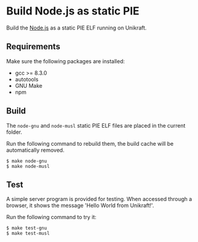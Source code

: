 # Build Node.js as static PIE

Build the [Node.js](https://nodejs.org/) as a static PIE ELF running on Unikraft.

## Requirements

Make sure the following packages are installed:
* gcc >= 8.3.0
* autotools
* GNU Make
* npm

## Build

The `node-gnu` and `node-musl` static PIE ELF files are placed in the current folder.

Run the following command to rebuild them, the build cache will be automatically removed.

```console
$ make node-gnu
$ make node-musl
```

## Test

A simple server program is provided for testing.
When accessed through a browser, it shows the message 'Hello World from Unikraft!'.

Run the following command to try it:

```console
$ make test-gnu
$ make test-musl
```

